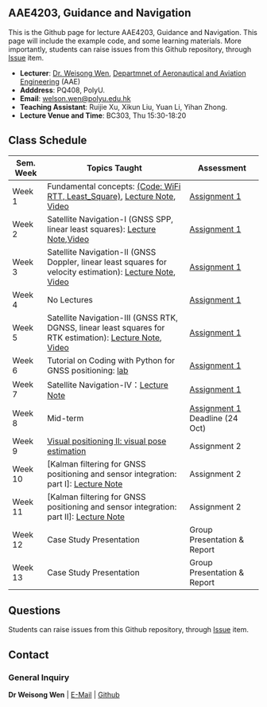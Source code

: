 <!-- <font  size=6><b><center>PolyU_AAE4203</center></b></font> -->

## AAE4203, Guidance and Navigation 

This is the Github page for lecture AAE4203, Guidance and Navigation. This page will include the example code, and some learning materials. More importantly, students can raise issues from this Github repository, through [Issue](https://github.com/weisongwen/AAE4203-2425S1/issues) item.


- **Lecturer**: [Dr. Weisong Wen](https://www.polyu.edu.hk/aae/people/academic-staff/dr-wen-weisong/), [Departmnet of Aeronautical and Aviation Engineering](https://www.polyu.edu.hk/aae/) (AAE)
- **Adddress**: PQ408, PolyU. 
- **Email**: welson.wen@polyu.edu.hk
- **Teaching Assistant**: Ruijie Xu, Xikun Liu, Yuan Li, Yihan Zhong. 
- **Lecture Venue and Time**: BC303, Thu 15:30-18:20

## Class Schedule

| Sem. Week | Topics Taught | Assessment |
|-----------|---------------|------------|
| Week 1    | Fundamental concepts: [(Code: WiFi RTT, Least_Square)](https://github.com/weisongwen/AAE4203-2425S1/tree/main/Sample_Codes/Wifi_RTT), [Lecture Note](https://github.com/weisongwen/AAE4203-2425S1/blob/main/Lecture_Notes/Week%201%20%5BFundermental%20Concepts%5D%20Dr.%20Weisong%20Wen%20(20240904).pdf), [Video](https://www.youtube.com/watch?v=qPBdrqQ2wRQ&t=1s)| [Assignment 1](https://github.com/weisongwen/AAE4203-2425S1/blob/main/Lecture_Notes/AAE4203%20Assignment%201%20(20241008)(1).pdf) |
| Week 2    | Satellite Navigation-I (GNSS SPP, linear least squares): [Lecture Note](https://github.com/weisongwen/AAE4203-2425S1/blob/main/Lecture_Notes/Week%201%20%5BFundermental%20Concepts%5D%20Dr.%20Weisong%20Wen%20(20240904).pdf),[Video](https://www.youtube.com/watch?v=RT-zQephBjE&t=1s)| [Assignment 1](https://github.com/weisongwen/AAE4203-2425S1/blob/main/Lecture_Notes/AAE4203%20Assignment%201%20(20241008)(1).pdf) |
| Week 3    | Satellite Navigation-II (GNSS Doppler, linear least squares for velocity estimation): [Lecture Note](https://github.com/weisongwen/AAE4203-2425S1/blob/main/Lecture_Notes/Week%202%20%5BSatellite%20Navigation%5D%20(20240907)(1).pdf), [Video]() | [Assignment 1](https://github.com/weisongwen/AAE4203-2425S1/blob/main/Lecture_Notes/AAE4203%20Assignment%201%20(20241008)(1).pdf) |
| Week 4    | No Lectures | [Assignment 1](https://github.com/weisongwen/AAE4203-2425S1/blob/main/Lecture_Notes/AAE4203%20Assignment%201%20(20241008)(1).pdf) |
| Week 5    | Satellite Navigation-III (GNSS RTK, DGNSS, linear least squares for RTK estimation): [Lecture Note](https://github.com/weisongwen/AAE4203-2425S1/blob/main/Lecture_Notes/Week%202%20%5BSatellite%20Navigation%5D%20(20240907)(1).pdf), [Video](https://www.youtube.com/watch?v=cw0ygogTAMQ&t=5s)| [Assignment 1](https://github.com/weisongwen/AAE4203-2425S1/blob/main/Lecture_Notes/AAE4203%20Assignment%201%20(20241008)(1).pdf) |
| Week 6    | Tutorial on Coding with Python for GNSS positioning: [lab](https://github.com/weisongwen/AAE4203-2425S1/blob/main/lab/GNSS%20Navigation%20Lab.pdf)|[Assignment 1](https://github.com/weisongwen/AAE4203-2425S1/blob/main/Lecture_Notes/AAE4203%20Assignment%201%20(20241008)(1).pdf) |
| Week 7    | Satellite Navigation-IV：[Lecture Note](https://github.com/weisongwen/AAE4203-2425S1/blob/main/Lecture_Notes/Week%203%20%5BSatellite%20Navigation%5D%20(20240909).pdf)|[Assignment 1](https://github.com/weisongwen/AAE4203-2425S1/blob/main/Lecture_Notes/AAE4203%20Assignment%201%20(20241008)(1).pdf) |
| Week 8    | Mid-term | [Assignment 1](https://github.com/weisongwen/AAE4203-2425S1/blob/main/Lecture_Notes/AAE4203%20Assignment%201%20(20241008)(1).pdf) Deadline (24 Oct)|
| Week 9    | [Visual positioning II: visual pose estimation](http://google.com) | Assignment 2 |
| Week 10   | [Kalman filtering for GNSS positioning and sensor integration: part I]: [Lecture Note](https://github.com/weisongwen/AAE4203-2425S1/blob/main/Lecture_Notes/Week%2010%20%5BState%20Estimation%20I%5D%206%20Nov%20Dr.%20Wen%20-%20Short.pdf) | Assignment 2 |
| Week 11   | [Kalman filtering for GNSS positioning and sensor integration: part II]: [Lecture Note](https://github.com/weisongwen/AAE4203-2425S1/blob/main/Lecture_Notes/Week%2011%20%5BState%20Estimation%20II%5D%2014%20Nov%20Dr.%20Wen.pdf) | Assignment 2 |
| Week 12   | Case Study Presentation | Group Presentation & Report |
| Week 13   | Case Study Presentation | Group Presentation & Report |

## Questions
Students can raise issues from this Github repository, through [Issue](https://github.com/weisongwen/AAE4203-2425S1/issues) item.
  
<!-- ## Students Tasks -->

## Contact
### General Inquiry
**Dr Weisong Wen** | [E-Mail](welson.wen@polyu.edu.hk) | [Github](https://github.com/weisongwen)


